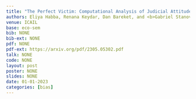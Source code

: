 ```yaml
---
title: "The Perfect Victim: Computational Analysis of Judicial Attitudes towards Victims of Sexual Violence"
authors: Eliya Habba, Renana Keydar, Dan Bareket, and <b>Gabriel Stanovsky</b>
venue: ICAIL
base: eco-sem
bib: NONE
bib-ext: NONE
pdf: NONE
pdf-ext: https://arxiv.org/pdf/2305.05302.pdf
talk: NONE
code: NONE
layout: post
poster: NONE
slides: NONE
date: 01-01-2023
categories: [bias]
---
```

